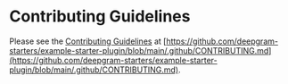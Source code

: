 # Contributing Guidelines

Please see the [Contributing Guidelines](https://github.com/deepgram-starters/example-starter-plugin/blob/main/.github/CONTRIBUTING.md) at [https://github.com/deepgram-starters/example-starter-plugin/blob/main/.github/CONTRIBUTING.md](https://github.com/deepgram-starters/example-starter-plugin/blob/main/.github/CONTRIBUTING.md).
